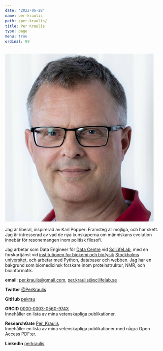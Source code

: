 ```yaml
---
date: '2022-06-28'
name: per-kraulis
path: /per-kraulis/
title: Per Kraulis
type: page
menu: true
ordinal: 99
---
```

![Per Kraulis](/files/Per_Kraulis_2019-06-25.jpg "Per Kraulis")

Jag är liberal, inspirerad av Karl Popper: Framsteg är möjliga, och har skett. Jag är intresserad av vad de nya kunskaperna om människans evolution innebär för resonemangen inom politisk filosofi.

Jag arbetar som Data Engineer för [Data Centre](https://www.scilifelab.se/data/)
vid [SciLifeLab](https://www.scilifelab.se/), med en forskartjänst vid [institutionen for biokemi och biofysik](http://www.dbb.su.se/) [Stockholms universitet](http://www.su.se/), och arbetar med Python, databaser och webben. Jag har en bakgrund som biomedicinsk forskare inom proteinstruktur, NMR, och bioinformatik.

**email**: per.kraulis@gmail.com, per.kraulis@scilifelab.se

**Twitter** [@PerKraulis](https://twitter.com/PerKraulis)

**GitHub** [pekrau](https://github.com/pekrau)

**ORCID** [0000-0003-0560-974X](https://orcid.org/0000-0003-0560-974X)  
Innehåller en lista av mina vetenskapliga publikationer.

**ResearchGate** [Per_Kraulis](https://www.researchgate.net/profile/Per_Kraulis)  
Innehåller en lista av mina vetenskapliga publikationer med några Open Access PDF:er.

**LinkedIn** [perkraulis](https://www.linkedin.com/in/perkraulis)
